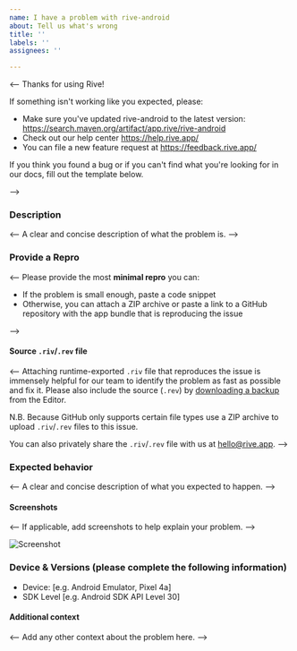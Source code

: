```yaml
---
name: I have a problem with rive-android
about: Tell us what's wrong
title: ''
labels: ''
assignees: ''

---
```


<-- Thanks for using Rive!

If something isn't working like you expected, please:

- Make sure you've updated rive-android to the latest version:
  https://search.maven.org/artifact/app.rive/rive-android
- Check out our help center
  https://help.rive.app/
- You can file a new feature request at
  https://feedback.rive.app/

If you think you found a bug or if you can't find what you're looking for
in our docs, fill out the template below.

-->

### Description

<-- A clear and concise description of what the problem is. -->

### Provide a Repro

<--
Please provide the most **minimal repro** you can:

- If the problem is small enough, paste a code snippet
- Otherwise, you can attach a ZIP archive or paste a link to a GitHub repository with the app bundle
  that is reproducing the issue

-->

#### Source `.riv`/`.rev` file

<--
Attaching runtime-exported `.riv` file that reproduces the issue is immensely helpful for our team
to identify the problem as fast as possible and fix it.
Please also include the source (`.rev`)
by [downloading a backup](https://help.rive.app/editor/exporting#for-backup) from the Editor.

N.B. Because GitHub only supports certain file types use a ZIP archive to upload `.riv`/`.rev` files
to this issue.

You can also privately share the `.riv`/`.rev` file with us at hello@rive.app.
-->

### Expected behavior

<-- A clear and concise description of what you expected to happen. -->

#### Screenshots

<-- If applicable, add screenshots to help explain your problem. -->

![Screenshot](url)

### Device & Versions (please complete the following information)

- Device: [e.g. Android Emulator, Pixel 4a]
- SDK Level [e.g. Android SDK API Level 30]

#### Additional context

<-- Add any other context about the problem here. -->
